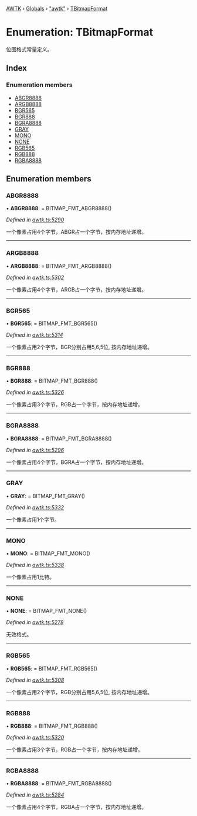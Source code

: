 [AWTK](../README.md) › [Globals](../globals.md) › ["awtk"](../modules/_awtk_.md) › [TBitmapFormat](_awtk_.tbitmapformat.md)

# Enumeration: TBitmapFormat

位图格式常量定义。

## Index

### Enumeration members

* [ABGR8888](_awtk_.tbitmapformat.md#abgr8888)
* [ARGB8888](_awtk_.tbitmapformat.md#argb8888)
* [BGR565](_awtk_.tbitmapformat.md#bgr565)
* [BGR888](_awtk_.tbitmapformat.md#bgr888)
* [BGRA8888](_awtk_.tbitmapformat.md#bgra8888)
* [GRAY](_awtk_.tbitmapformat.md#gray)
* [MONO](_awtk_.tbitmapformat.md#mono)
* [NONE](_awtk_.tbitmapformat.md#none)
* [RGB565](_awtk_.tbitmapformat.md#rgb565)
* [RGB888](_awtk_.tbitmapformat.md#rgb888)
* [RGBA8888](_awtk_.tbitmapformat.md#rgba8888)

## Enumeration members

###  ABGR8888

• **ABGR8888**: =  BITMAP_FMT_ABGR8888()

*Defined in [awtk.ts:5290](https://github.com/zlgopen/awtk-binding/blob/066f953/tools/code_gen/js/output/awtk.ts#L5290)*

一个像素占用4个字节，ABGR占一个字节，按内存地址递增。

___

###  ARGB8888

• **ARGB8888**: =  BITMAP_FMT_ARGB8888()

*Defined in [awtk.ts:5302](https://github.com/zlgopen/awtk-binding/blob/066f953/tools/code_gen/js/output/awtk.ts#L5302)*

一个像素占用4个字节，ARGB占一个字节，按内存地址递增。

___

###  BGR565

• **BGR565**: =  BITMAP_FMT_BGR565()

*Defined in [awtk.ts:5314](https://github.com/zlgopen/awtk-binding/blob/066f953/tools/code_gen/js/output/awtk.ts#L5314)*

一个像素占用2个字节，BGR分别占用5,6,5位, 按内存地址递增。

___

###  BGR888

• **BGR888**: =  BITMAP_FMT_BGR888()

*Defined in [awtk.ts:5326](https://github.com/zlgopen/awtk-binding/blob/066f953/tools/code_gen/js/output/awtk.ts#L5326)*

一个像素占用3个字节，RGB占一个字节，按内存地址递增。

___

###  BGRA8888

• **BGRA8888**: =  BITMAP_FMT_BGRA8888()

*Defined in [awtk.ts:5296](https://github.com/zlgopen/awtk-binding/blob/066f953/tools/code_gen/js/output/awtk.ts#L5296)*

一个像素占用4个字节，BGRA占一个字节，按内存地址递增。

___

###  GRAY

• **GRAY**: =  BITMAP_FMT_GRAY()

*Defined in [awtk.ts:5332](https://github.com/zlgopen/awtk-binding/blob/066f953/tools/code_gen/js/output/awtk.ts#L5332)*

一个像素占用1个字节。

___

###  MONO

• **MONO**: =  BITMAP_FMT_MONO()

*Defined in [awtk.ts:5338](https://github.com/zlgopen/awtk-binding/blob/066f953/tools/code_gen/js/output/awtk.ts#L5338)*

一个像素占用1比特。

___

###  NONE

• **NONE**: =  BITMAP_FMT_NONE()

*Defined in [awtk.ts:5278](https://github.com/zlgopen/awtk-binding/blob/066f953/tools/code_gen/js/output/awtk.ts#L5278)*

无效格式。

___

###  RGB565

• **RGB565**: =  BITMAP_FMT_RGB565()

*Defined in [awtk.ts:5308](https://github.com/zlgopen/awtk-binding/blob/066f953/tools/code_gen/js/output/awtk.ts#L5308)*

一个像素占用2个字节，RGB分别占用5,6,5位, 按内存地址递增。

___

###  RGB888

• **RGB888**: =  BITMAP_FMT_RGB888()

*Defined in [awtk.ts:5320](https://github.com/zlgopen/awtk-binding/blob/066f953/tools/code_gen/js/output/awtk.ts#L5320)*

一个像素占用3个字节，RGB占一个字节，按内存地址递增。

___

###  RGBA8888

• **RGBA8888**: =  BITMAP_FMT_RGBA8888()

*Defined in [awtk.ts:5284](https://github.com/zlgopen/awtk-binding/blob/066f953/tools/code_gen/js/output/awtk.ts#L5284)*

一个像素占用4个字节，RGBA占一个字节，按内存地址递增。
